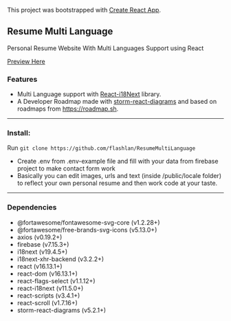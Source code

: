 This project was bootstrapped with [Create React App](https://github.com/facebook/create-react-app).

## Resume Multi Language 

Personal Resume Website With Multi Languages Support using React

[Preview Here](https://evertonkozloski.com)

### Features

* Multi Language support  with [React-i18Next](https://github.com/i18next/react-i18next)  library.
* A Developer Roadmap made with [storm-react-diagrams](https://github.com/projectstorm/react-diagrams)  and based on roadmaps from https://roadmap.sh.

___
### Install:

Run `git clone https://github.com/flashlan/ResumeMultiLanguage`

* Create .env from .env-example file and fill with your data from firebase project to make contact form work 
* Basically you can edit images, urls and text (inside /public/locale folder) to reflect your own personal resume and then work code at your taste.

___
### Dependencies

   * @fortawesome/fontawesome-svg-core (v1.2.28+)
   * @fortawesome/free-brands-svg-icons  (v5.13.0+)
   * axios  (v0.19.2+)
   * firebase  (v7.15.3+)
   * i18next (v19.4.5+)
   * i18next-xhr-backend (v3.2.2+)
   * react (v16.13.1+)
   * react-dom (v16.13.1+)
   * react-flags-select  (v1.1.12+)
   * react-i18next (v11.5.0+)
   * react-scripts (v3.4.1+)
   * react-scroll  (v1.7.16+)
   * storm-react-diagrams  (v5.2.1+)